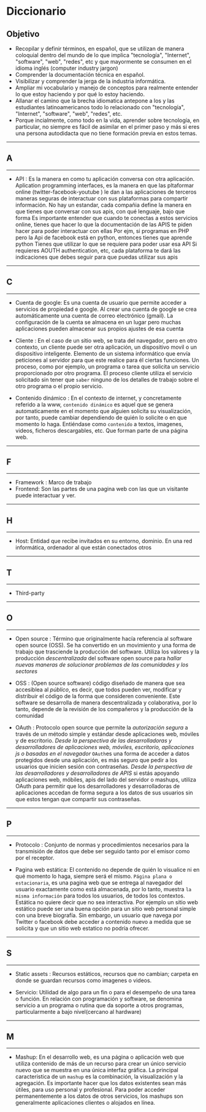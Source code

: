 # Diccionario 

## Objetivo
- Recopilar y definir términos, en español, que se utilizan de manera coloquial dentro del mundo de lo que implica 
"tecnología", "Internet", "software", "web", "redes", etc y que mayormente se consumen en el idioma inglés (computer industry jargon)
- Comprender la documentación técnica en español.
- Visibilizar y comprender la jerga de la industria informática.
- Ampliar mi vocabulario y manejo de conceptos para realmente entender lo que estoy haciendo y por qué lo estoy haciendo.
- Allanar el camino que la brecha idiomatica antepone a los y las estudiantes latinoamericanos todo lo relacionado con "tecnología", "Internet", "software", "web", "redes", etc.
- Porque incialmente, como todo en la vida, aprender sobre tecnología, en particular, no siempre es fácil de asimilar en el primer paso y más si eres una persona autodidacta que no tiene formación previa en estos temas.

-------------------------------------------------------------------------------
## A
-------------------------------------------------------------------------------

- API : Es la manera en como tu aplicación conversa con otra aplicación.
 Aplication programming interfaces, es la manera en que las pltaformar online (twitter-facebook-youtube ) le dan 
a las aplicaciones de terceros maneras seguras de interactuar con sus plataformas para compartir información.
No hay un estandar, cada compañia define la manera en que tienes que conversar con sus apis, con qué lenguaje, bajo que forma
Es importante entender que cuando te conectas a estos servicios online, tienes que hacer lo que la documentación de las APIS te piden hacer para poder interactuar con ellas
Por ejm, si programas en PHP pero la Api de facebook está en python, entonces tienes que aprende python 
Tienes que utilizar lo que se requiere para poder usar esa API 
Si requieres AOUTH authentication, etc, cada plataforma te dará las indicaciones que debes seguir para que puedas utilizar sus apis



--------------------------------------------------------------------------------
## C
--------------------------------------------------------------------------------

- Cuenta de google: Es una cuenta de usuario que permite acceder a servicios de propiedad e google.
Al crear una cuenta de google se crea automáticamente una cuenta de correo electrónico (gmail).
La configuración de la cuenta se almacena en un lugar pero muchas aplicaciones pueden almacenar sus propios ajustes de esa cuenta

- Cliente : En el caso de un sitio web, se trata del navegador, pero en otro contexto,
un cliente puede ser otra aplicación, un dispositivo movil o un dispositivo inteligente.
Elemento de un sistema informático que envía peticiones al servidor para que este realice para él ciertas funciones.
Un proceso, como por ejemplo, un programa o tarea que solicita un servicio proporcionado por otro programa. El proceso cliente utiliza el servicio solicitado sin tener que `saber` ninguno de los detalles de trabajo sobre el otro programa o el propio servicio.


- Contenido dinámico : En el contexto de internet, y concretamente referido a la www, `contenido dinámico` es aquel que se genera automaticamente en el momento que alguien solicita su visualización, por tanto, puede cambiar dependiendo de quién lo solicite o en que momento lo haga. Entiéndase como  `contenido` a textos, imagenes, videos, ficheros descargables, etc. Que forman parte de una página web.




-------------------------------------------------------------------------------
## F
-------------------------------------------------------------------------------
- Framework : Marco de trabajo
- Frontend: Son las partes de una pagina web con las que un visitante puede
interactuar y ver.


-------------------------------------------------------------------------------
## H
-------------------------------------------------------------------------------
- Host: Entidad que recibe invitados en su entorno, dominio. En una red informática, ordenador al que 
están conectados otros

-------------------------------------------------------------------------------
## T
-------------------------------------------------------------------------------
- Third-party

-------------------------------------------------------------------------------
## O
-------------------------------------------------------------------------------
- Open source : Término que originalmente hacía referencia al software open source 
(OSS). Se ha convertido en un movimiento y una forma de trabajo que trasciende la producción del software.
Utiliza los valores y la producción *descentralizada* del software open source para *hallar nuevas maneras de solucionar problemas de las comunidades y los sectores*

- OSS : (Open source software) código diseñado de manera que sea accesiblea al *público*, es decir, que todos pueden ver,
modificar y distribuir el código de la forma que consideren conveniente. 
Este software se desarrolla de manera descentralizada y colaborativa, por lo tanto, depende de la revisión de los compañeros
y la producción de la comunidad


- OAuth : Protocolo open source que permite la *autorización segura*  a través de un método simple y estándar desde aplicaciones web, móviles y de escritorio. 
*Desde la perspectiva de las desarrolladoras y desarrolladores  de aplicaciones web, móviles, escritorio, aplicaciones js o basadas en el navegador* `OAuth`es una forma de acceder a datos protegidos desde una aplicación, es más seguro que pedir a los usuarios que inicien sesión con contraseñas.
*Desde la perspectiva de las desarrolladores y desarrolladores de APIS* si estás apoyando aplicaciones web, móbiles, apis del lado del servidor o mashups, utiliza OAuth para permitir que los desarrolladores y desarrolladoras de aplicaciones accedan de forma segura a los datos de sus usuarios sin que estos tengan que compartir sus contraseñas.

-------------------------------------------------------------------------------
## P
-------------------------------------------------------------------------------
- Protocolo : Conjunto de normas y procedimientos necesarios para la transmisión de datos
que debe ser seguido tanto por el emisor como por el receptor.

- Pagina web estática: El contenido no depende de quién lo visualice ni en qué momento lo haga, siempre será el mismo. 
`Página plana o estacionaria`, es una pagina web que se entrega al navegador del usuario exactamente como está almacenada, por lo tanto, muestra `la misma información` para todos los usuarios, de todos los contextos.
Estática no quiere decir que no sea interactiva. Por ejemplo un sitio web estático puede ser una buena opción para un sitio web personal simple con una breve biografía. Sin embargo, un usuario que navega por Twitter o facebook debe acceder a contenido nuevo a medida que se solicita y que un sitio web estatico no podría ofrecer.

-------------------------------------------------------------------------------
## S
-------------------------------------------------------------------------------

- Static assets : Recursos estáticos, recursos que no cambian; carpeta en donde se guardan recursos como imagenes o videos.

- Servicio: Utilidad de algo para un fin o para el desempeño de una tarea o función.
En relación con programación y software, se denomina servicio a un programa o rutina que da soporte a otros programas, particularmente a bajo nivel(cercano al hardware)





-------------------------------------------------------------------------------
## M
-------------------------------------------------------------------------------

- Mashup: En el desarrollo web, es una página o aplicación web que utiliza contenido de más de un recurso para crear un único servicio nuevo que se muestra en una única interfaz gráfica. La principal caracteristica de un `mashup` es la combinación, la visualización y la agregación. Es importante hacer que los datos existentes sean más útiles, para uso personal y profesional.
Para poder acceder permanentemente a los datos de otros servicios, los mashups son generalmente aplicaciones clientes o alojados en línea.
